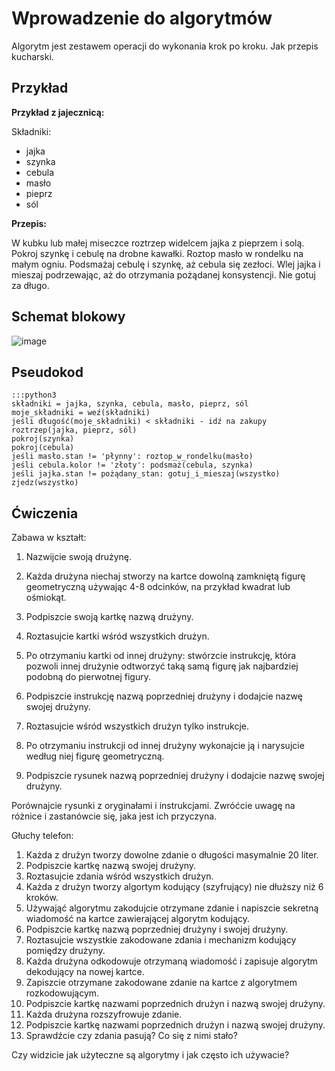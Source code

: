 Wprowadzenie do algorytmów
==========================

Algorytm jest zestawem operacji do wykonania krok po kroku. 
Jak przepis kucharski.


Przykład
--------

**Przykład z jajecznicą:**

Składniki:

-   jajka
-   szynka
-   cebula
-   masło
-   pieprz
-   sól

**Przepis:**

W kubku lub małej miseczce roztrzep widelcem jajka z pieprzem i solą. 
Pokroj szynkę i cebulę na drobne kawałki. Roztop masło w rondelku na
małym ogniu.
Podsmażaj cebulę i szynkę, aż cebula się zezłoci.
Wlej jajka i mieszaj podrzewając, aż do otrzymania pożądanej konsystencji.
Nie gotuj za długo.

Schemat blokowy
---------------

![image](./images/scambled_eggs_diagram.png)

Pseudokod
---------

    :::python3
    składniki = jajka, szynka, cebula, masło, pieprz, sól
    moje_składniki = weź(składniki)
    jeśli długość(moje_składniki) < składniki - idź na zakupy
    roztrzep(jajka, pieprz, sól)
    pokroj(szynka)
    pokroj(cebula)
    jeśli masło.stan != 'płynny': roztop_w_rondelku(masło)
    jeśli cebula.kolor != 'złoty': podsmaż(cebula, szynka)
    jeśli jajka.stan != pożądany_stan: gotuj_i_mieszaj(wszystko)
    zjedz(wszystko)


Ćwiczenia
---------

Zabawa w kształt:

1.  Nazwijcie swoją drużynę.
2.  Każda drużyna niechaj stworzy na kartce dowolną zamkniętą 
    figurę geometryczną używając 4-8 odcinków, na przykład kwadrat
    lub ośmiokąt.
3.  Podpiszcie swoją kartkę nazwą drużyny.
4.  Roztasujcie kartki wśród wszystkich drużyn.
5.  Po otrzymaniu kartki od innej drużyny: stwórzcie instrukcję, która
    pozwoli innej drużynie odtworzyć taką samą figurę jak najbardziej
    podobną do pierwotnej figury.
6.  Podpiszcie instrukcję nazwą poprzedniej drużyny i dodajcie nazwę 
    swojej drużyny.
7.  Roztasujcie wśród wszystkich drużyn tylko instrukcje.
8.  Po otrzymaniu instrukcji od innej drużyny wykonajcie ją i narysujcie
    według niej figurę geometryczną.

9.  Podpiszcie rysunek nazwą poprzedniej drużyny i dodajcie nazwę swojej
    drużyny.

Porównajcie rysunki z oryginałami i instrukcjami. Zwróćcie uwagę na różnice
i zastanówcie się, jaka jest ich przyczyna.

Głuchy telefon:

1.  Każda z drużyn tworzy dowolne zdanie o długości masymalnie 20 liter.
2.  Podpiszcie kartkę nazwą swojej drużyny.
3.  Roztasujcie zdania wśród wszystkich drużyn.
4.  Każda z drużyn tworzy algortym kodujący (szyfrujący) nie dłuższy
    niż 6 kroków.
5.  Używająć algorytmu zakodujcie otrzymane zdanie i napiszcie sekretną
    wiadomość na kartce zawierającej algorytm kodujący.
6.  Podpiszcie kartkę nazwą poprzedniej drużyny i swojej drużyny.
7.  Roztasujcie wszystkie zakodowane zdania i mechanizm kodujący pomiędzy drużyny.
8.  Każda drużyna odkodowuje otrzymaną wiadomość i zapisuje algorytm dekodujący
    na nowej kartce.
9.  Zapiszcie otrzymane zakodowane zdanie na kartce z algorytmem rozkodowującym.
10. Podpiszcie kartkę nazwami poprzednich drużyn i nazwą swojej drużyny.
11. Każda drużyna rozszyfrowuje zdanie.
12. Podpiszcie kartkę nazwami poprzednich drużyn i nazwą swojej drużyny.
13. Sprawdźcie czy zdania pasują? Co się z nimi stało?

Czy widzicie jak użyteczne są algorytmy i jak często ich używacie?

